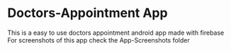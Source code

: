 # Doctors-Appointment App
This is a easy to use doctors appointment android app made with firebase
For screenshots of this app check the App-Screenshots folder

